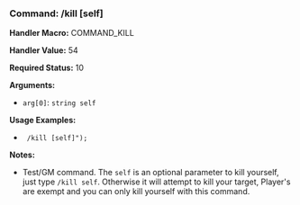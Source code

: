 ### Command: /kill [self]

**Handler Macro:** COMMAND_KILL

**Handler Value:** 54

**Required Status:** 10

**Arguments:**
- `arg[0]`: `string self`

**Usage Examples:**
- ` /kill [self]");`

**Notes:**
- Test/GM command.  The `self` is an optional parameter to kill yourself, just type `/kill self`.  Otherwise it will attempt to kill your target, Player's are exempt and you can only kill yourself with this command.